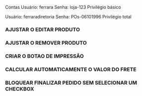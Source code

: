 Contas
Usuário: ferrara
Senha: loja-123
Privilégio básico

Usuário: ferraradiretoria
Senha: POs-06101996
Privilégio total


### AJUSTAR O EDITAR PRODUTO
### AJUSTAR O REMOVER PRODUTO
### CRIAR O BOTAO DE IMPRESSÃO
### CALCULAR AUTOMATICAMENTE O VALOR DO FRETE
### BLOQUEAR FINALIZAR PEDIDO SEM SELECIONAR UM CHECKBOX